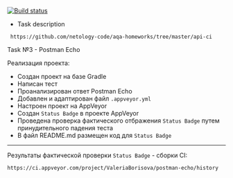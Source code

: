[![Build status](https://ci.appveyor.com/api/projects/status/al9nvt8hhr9olxga?svg=true)](https://ci.appveyor.com/project/ValeriaBorisova/postman-echo)


* Task description 

``` https://github.com/netology-code/aqa-homeworks/tree/master/api-ci```

Task №3 - Postman Echo

Реализация проекта:
* Создан проект на базе Gradle
* Написан тест
* Проанализирован ответ Postman Echo
* Добавлен и адаптирован файл ```.appveyor.yml```
* Настроен проект на AppVeyor
* Создан ```Status Badge``` в проекте AppVeyor
* Проведена проверка фактического отбражения ```Status Badge``` путем принудительного падения теста
* В файл README.md размещен код для ```Status Badge```

___________________________________

Результаты фактической проверки ```Status Badge``` - сборки CI:

```https://ci.appveyor.com/project/ValeriaBorisova/postman-echo/history```
